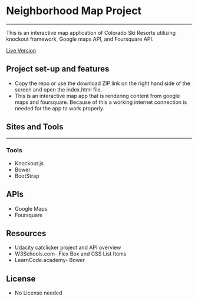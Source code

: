 # Neighborhood Map Project
___

This is an interactive map application of Colorado Ski Resorts utilizing knockout framework, Google maps API, and Foursquare API.

[Live Version]( https://sumanhakki.github.io/NeighborhoodMapProject/)

## Project set-up and features
  - Copy the repo or use the download ZIP link on the right hand side of the screen  and open the index.html file.
  - This is an interactive map app that is rendering content from google maps and foursquare. Because of this a working internet connection is needed for the app to work properly.

## Sites and Tools
___
 ### Tools
 - Knockout.js
 - Bower
 - BootStrap

 ## APIs
 - Google Maps
 - Foursquare

 ## Resources
 - Udacity catclicker project and API overview
 - W3Schools.com- Flex Box and CSS List Items
 - LearnCode.academy- Bower

 ## License
 - No License needed